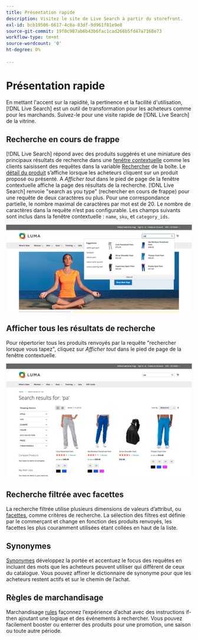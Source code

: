 ```yaml
---
title: Présentation rapide
description: Visitez le site de Live Search à partir du storefront.
exl-id: bcb19506-6617-4c8a-83df-9d961f81e9e8
source-git-commit: 19f0c987ab6b43b6fac1cad266b5fd47a7168e73
workflow-type: tm+mt
source-wordcount: '0'
ht-degree: 0%

---
```


# Présentation rapide

En mettant l&#39;accent sur la rapidité, la pertinence et la facilité d&#39;utilisation, [!DNL Live Search] est un outil de transformation pour les acheteurs comme pour les marchands. Suivez-le pour une visite rapide de [!DNL Live Search] de la vitrine.

## Recherche en cours de frappe

[!DNL Live Search] répond avec des produits suggérés et une miniature des principaux résultats de recherche dans une [fenêtre contextuelle](storefront-popover.md) comme les clients saisissent des requêtes dans la variable [Rechercher](https://docs.magento.com/user-guide/catalog/search-quick.html) de la boîte. Le [détail du produit](https://docs.magento.com/user-guide/quick-tour/product-page.html) s’affiche lorsque les acheteurs cliquent sur un produit proposé ou présenté. A _Afficher tout_ dans le pied de page de la fenêtre contextuelle affiche la page des résultats de la recherche.
[!DNL Live Search] renvoie &quot;search as you type&quot; (rechercher en cours de frappe) pour une requête de deux caractères ou plus. Pour une correspondance partielle, le nombre maximal de caractères par mot est de 20. Le nombre de caractères dans la requête n’est pas configurable. Les champs suivants sont inclus dans la fenêtre contextuelle : `name`, `sku`, et `category_ids`.

![Exemple de storefront : effectuez une recherche lorsque vous tapez](assets/storefront-search-as-you-type.png)

## Afficher tous les résultats de recherche

Pour répertorier tous les produits renvoyés par la requête &quot;rechercher lorsque vous tapez&quot;, cliquez sur _Afficher tout_ dans le pied de page de la fenêtre contextuelle.

![Exemple de storefront - facettes de prix](assets/storefront-view-all-search-results.png)

## Recherche filtrée avec facettes

La recherche filtrée utilise plusieurs dimensions de valeurs d’attribut, ou [facettes](facets.md), comme critères de recherche. La sélection des filtres est définie par le commerçant et change en fonction des produits renvoyés, les facettes les plus couramment utilisées étant collées en haut de la liste.

## Synonymes

[Synonymes](synonyms.md) développez la portée et accentuez le focus des requêtes en incluant des mots que les acheteurs peuvent utiliser qui diffèrent de ceux du catalogue. Vous pouvez affiner le dictionnaire de synonyme pour que les acheteurs restent actifs et sur le chemin de l’achat.

## Règles de marchandisage

Marchandisage [rules](rules.md) façonnez l’expérience d’achat avec des instructions if-then ajoutant une logique et des événements à rechercher. Vous pouvez facilement booster ou enterrer des produits pour une promotion, une saison ou toute autre période.
